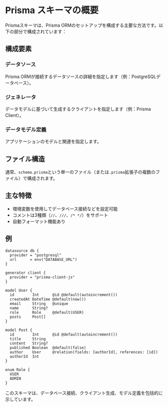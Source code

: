 # Prisma スキーマの概要

Prismaスキーマは、Prisma ORMのセットアップを構成する主要な方法です。以下の部分で構成されています：

## 構成要素

### データソース

Prisma ORMが接続するデータソースの詳細を指定します（例：PostgreSQLデータベース）。

### ジェネレータ

データモデルに基づいて生成するクライアントを指定します（例：Prisma Client）。

### データモデル定義

アプリケーションのモデルと関連を指定します。

## ファイル構造

通常、`schema.prisma`という単一のファイル（または`.prisma`拡張子の複数のファイル）で構成されます。

## 主な特徴

- 環境変数を使用してデータベース接続などを設定可能
- コメントは3種類（`//`、`///`、`/* */`）をサポート
- 自動フォーマット機能あり

## 例

```prisma
datasource db {
  provider = "postgresql"
  url      = env("DATABASE_URL")
}

generator client {
  provider = "prisma-client-js"
}

model User {
  id        Int      @id @default(autoincrement())
  createdAt DateTime @default(now())
  email     String   @unique
  name      String?
  role      Role     @default(USER)
  posts     Post[]
}

model Post {
  id        Int      @id @default(autoincrement())
  title     String
  content   String?
  published Boolean  @default(false)
  author    User     @relation(fields: [authorId], references: [id])
  authorId  Int
}

enum Role {
  USER
  ADMIN
}
```

このスキーマは、データベース接続、クライアント生成、モデル定義を包括的に示しています。
